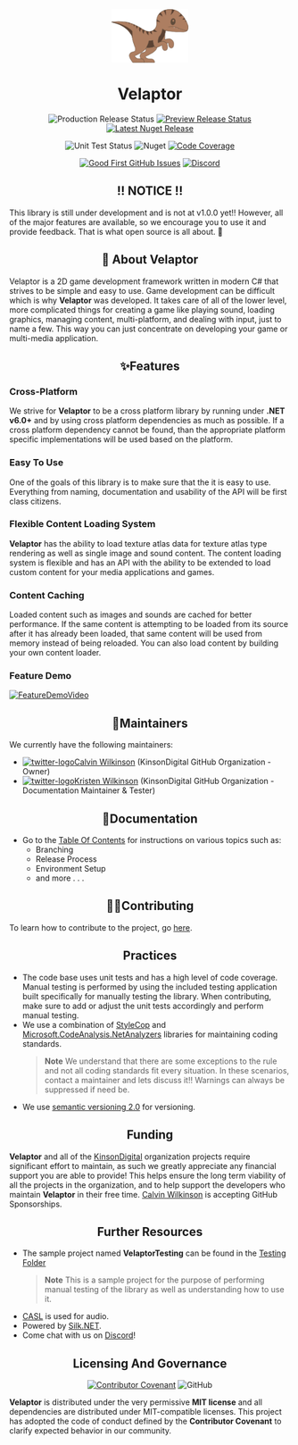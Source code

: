 <!--PRE-PROCESSING-COMMENT-START-->
<div align="center">
    <a href="#"><img align="center" src="./Documentation/Images/velaptor-logo.png" height="96"></a>
    <br />
  
</div>
<!--PRE-PROCESSING-COMMENT-STOP-->

<!--PRE-PROCESSING-UNCOMMENT-START-->
<!--
![velaptor-logo](https://raw.githubusercontent.com/KinsonDigital/Velaptor/release/v1.0.0/Documentation/Images/velaptor-logo.png)
-->
<!--PRE-PROCESSING-UNCOMMENT-STOP-->


<!--PRE-PROCESSING-COMMENT-START-->
<h1 style="border:0;font-weight:bold" align="center">Velaptor</h1>
<!--PRE-PROCESSING-COMMENT-STOP-->

<!--PRE-PROCESSING-UNCOMMENT-START-->
<!--
# **Velaptor**
-->
<!--PRE-PROCESSING-UNCOMMENT-STOP-->

<!--PRE-PROCESSING-COMMENT-START-->
<div align="center">

![Production Release Status](https://img.shields.io/github/workflow/status/KinsonDigital/Velaptor/%F0%9F%9A%80Production%20Release?label=Production%20Release%20%F0%9F%9A%80&logo=GitHub&style=flat)
[![Preview Release Status](https://img.shields.io/github/workflow/status/kinsondigital/Velaptor/%F0%9F%9A%80Preview%20Release?color=%23238636&label=Preview%20Release%20%F0%9F%9A%80&logo=github)](https://github.com/KinsonDigital/Velaptor/actions/workflows/prev-release.yml)
[![Latest Nuget Release](https://img.shields.io/nuget/vpre/kinsondigital.Velaptor?label=Latest%20Release&logo=nuget)](https://www.nuget.org/packages/KinsonDigital.Velaptor)

![Unit Test Status](https://img.shields.io/github/workflow/status/kinsondigital/Velaptor/%E2%9C%94Unit%20Testing%20Status%20Check?color=%23238636&label=Unit%20Tests)
![Nuget](https://img.shields.io/nuget/dt/KinsonDigital.Velaptor?color=0094FF&label=nuget%20downloads&logo=nuget)
[![Code Coverage](https://img.shields.io/codecov/c/github/KinsonDigital/Velaptor/master?label=Code%20Coverage&logo=CodeCov&style=flat)](https://app.codecov.io/gh/KinsonDigital/Velaptor)

[![Good First GitHub Issues](https://img.shields.io/github/issues/kinsondigital/Velaptor/good%20first%20issue?color=7057ff&label=Good%20First%20Issues)](https://github.com/KinsonDigital/Velaptor/issues?q=is%3Aissue+is%3Aopen+label%3A%22good+first+issue%22)
[![Discord](https://img.shields.io/discord/481597721199902720?color=%23575CCB&label=chat%20on%20discord&logo=discord&logoColor=white)](https://discord.gg/qewu6fNgv7)
</div>
<!--PRE-PROCESSING-COMMENT-STOP-->

<!--PRE-PROCESSING-UNCOMMENT-START-->
<!--
![Production Release Status](https://img.shields.io/github/workflow/status/KinsonDigital/Velaptor/%F0%9F%9A%80Production%20Release?label=Production%20Release%20%F0%9F%9A%80&logo=GitHub&style=flat)
[![Preview Release Status](https://img.shields.io/github/workflow/status/kinsondigital/Velaptor/%F0%9F%9A%80Preview%20Release?color=%23238636&label=Preview%20Release%20%F0%9F%9A%80&logo=github)](https://github.com/KinsonDigital/Velaptor/actions/workflows/prev-release.yml)
[![Latest Nuget Release](https://img.shields.io/nuget/vpre/kinsondigital.Velaptor?label=Latest%20Release&logo=nuget)](https://www.nuget.org/packages/KinsonDigital.Velaptor)

![Unit Test Status](https://img.shields.io/github/workflow/status/kinsondigital/Velaptor/%E2%9C%94Unit%20Testing%20Status%20Check?color=%23238636&label=Unit%20Tests)
![Nuget](https://img.shields.io/nuget/dt/KinsonDigital.Velaptor?color=0094FF&label=nuget%20downloads&logo=nuget)
[![Code Coverage](https://img.shields.io/codecov/c/github/KinsonDigital/Velaptor/master?label=Code%20Coverage&logo=CodeCov&style=flat)](https://app.codecov.io/gh/KinsonDigital/Velaptor)

[![Good First GitHub Issues](https://img.shields.io/github/issues/kinsondigital/Velaptor/good%20first%20issue?color=7057ff&label=Good%20First%20Issues)](https://github.com/KinsonDigital/Velaptor/issues?q=is%3Aissue+is%3Aopen+label%3A%22good+first+issue%22)
[![Discord](https://img.shields.io/discord/481597721199902720?color=%23575CCB&label=chat%20on%20discord&logo=discord&logoColor=white)](https://discord.gg/qewu6fNgv7)
-->
<!--PRE-PROCESSING-UNCOMMENT-STOP-->

<!--PRE-PROCESSING-COMMENT-START-->
<h2 style="font-weight:bold;border:0" align="center" >!! NOTICE !!</h2>
<!--PRE-PROCESSING-COMMENT-STOP-->

<!--PRE-PROCESSING-UNCOMMENT-START-->
<!--
## **!! NOTICE !!**
-->
<!--PRE-PROCESSING-UNCOMMENT-STOP-->

This library is still under development and is not at v1.0.0 yet!!  However, all of the major features are available, so we encourage you to use it and provide feedback.  That is what open source is all about. 🥳

<!--PRE-PROCESSING-COMMENT-START-->
<h2 style="font-weight:bold;border:0" align="center">📖 About Velaptor</h2>
<!--PRE-PROCESSING-COMMENT-STOP-->

<!--PRE-PROCESSING-UNCOMMENT-START-->
<!--
## **📖 About Velaptor**
-->
<!--PRE-PROCESSING-UNCOMMENT-STOP-->

Velaptor is a 2D game development framework written in modern C# that strives to be simple and easy to use.  Game development can be difficult which is why **Velaptor** was developed.  It takes care of all of the lower level, more complicated things for creating a game like playing sound, loading graphics, managing content, multi-platform, and dealing with input, just to name a few.  This way you can just concentrate on developing your game or multi-media application.

<!--PRE-PROCESSING-COMMENT-START-->
<h2 style="font-weight:bold;border:0" align="center">✨Features</h2>
<!--PRE-PROCESSING-COMMENT-STOP-->

<!--PRE-PROCESSING-UNCOMMENT-START-->
<!--
## **✨Features**
-->
<!--PRE-PROCESSING-UNCOMMENT-STOP-->

### **Cross-Platform**
We strive for **Velaptor** to be a cross platform library by running under **.NET v6.0+** and by using cross platform dependencies as much as possible. If a cross platform dependency cannot be found, than the appropriate platform specific implementations will be used based on the platform.

### **Easy To Use**
One of the goals of this library is to make sure that the it is easy to use.  Everything from naming, documentation and usability of the API will be first class citizens.

### **Flexible Content Loading System**
**Velaptor** has the ability to load texture atlas data for texture atlas type rendering as well as single image and sound content.  The content loading system is flexible and has an API with the ability to be extended to load custom content for your media applications and games.

### **Content Caching**
Loaded content such as images and sounds are cached for better performance.  If the same content is attempting to be loaded from its source after it has already been loaded, that same content will be used from memory instead of being reloaded. You can also load content by building your own content loader. 

<!--PRE-PROCESSING-COMMENT-START-->
### **Feature Demo**
[![FeatureDemoVideo](https://img.youtube.com/vi/rcKi-eWeUuo/0.jpg)](https://www.youtube.com/watch?v=rcKi-eWeUuo)
<!--PRE-PROCESSING-COMMENT-STOP-->

<!--PRE-PROCESSING-COMMENT-START-->
<h2 style="font-weight:bold;border:0" align="center">🔧Maintainers</h2>
<!--PRE-PROCESSING-COMMENT-STOP-->

<!--PRE-PROCESSING-UNCOMMENT-START-->
<!--
## **🔧Maintainers**
-->
<!--PRE-PROCESSING-UNCOMMENT-STOP-->

We currently have the following maintainers:
- [![twitter-logo](https://raw.githubusercontent.com/KinsonDigital/Velaptor/release/v1.0.0/Documentation/Images/twitter-logo-16x16.svg)Calvin Wilkinson](https://twitter.com/KDCoder) (KinsonDigital GitHub Organization - Owner)
- [![twitter-logo](https://raw.githubusercontent.com/KinsonDigital/Velaptor/release/v1.0.0/Documentation/Images/twitter-logo-16x16.svg)Kristen Wilkinson](https://twitter.com/kswilky) (KinsonDigital GitHub Organization - Documentation Maintainer & Tester)

<!--PRE-PROCESSING-COMMENT-START-->
<h2 style="font-weight:bold;border:0" align="center">📄Documentation</h2>
<!--PRE-PROCESSING-COMMENT-STOP-->

<!--PRE-PROCESSING-UNCOMMENT-START-->
<!--
## **📄Documentation**
-->
<!--PRE-PROCESSING-UNCOMMENT-STOP-->

- Go to the [Table Of Contents](./Documentation/TableOfContents.md) for instructions on various topics such as:
  - Branching
  - Release Process
  - Environment Setup
  - and more . . .

<!--PRE-PROCESSING-COMMENT-START-->
<h2 style="font-weight:bold;border:0" align="center">🙏🏼Contributing</h2>
<!--PRE-PROCESSING-COMMENT-STOP-->

<!--PRE-PROCESSING-UNCOMMENT-START-->
<!--
## **🙏🏼Contributing**
-->
<!--PRE-PROCESSING-UNCOMMENT-STOP-->

To learn how to contribute to the project, go [here](./CONTRIBUTING.md).

<!--PRE-PROCESSING-COMMENT-START-->
<h2 style="font-weight:bold;border:0" align="center">Practices</h2>
<!--PRE-PROCESSING-COMMENT-STOP-->

<!--PRE-PROCESSING-UNCOMMENT-START-->
<!--
## **Practices**
-->
<!--PRE-PROCESSING-UNCOMMENT-STOP-->

- The code base uses unit tests and has a high level of code coverage.  Manual testing is performed by using the included testing application built specifically for manually testing the library.  When contributing, make sure to add or adjust the unit tests accordingly and perform manual testing.
- We use a combination of [StyleCop](https://github.com/DotNetAnalyzers/StyleCopAnalyzers) and [Microsoft.CodeAnalysis.NetAnalyzers](https://github.com/dotnet/roslyn-analyzers) libraries for maintaining coding standards.
   > **Note** We understand that there are some exceptions to the rule and not all coding standards fit every situation.  In these scenarios, contact a maintainer and lets discuss it!!  Warnings can always be suppressed if need be.
- We use [semantic versioning 2.0](https://semver.org/) for versioning.

<!--PRE-PROCESSING-COMMENT-START-->
<h2 style="font-weight:bold;border:0" align="center">Funding</h2>
<!--PRE-PROCESSING-COMMENT-STOP-->

<!--PRE-PROCESSING-UNCOMMENT-START-->
<!--
## **Funding**
-->
<!--PRE-PROCESSING-UNCOMMENT-STOP-->

**Velaptor** and all of the [KinsonDigital](https://github.com/KinsonDigital) organization projects require significant effort to maintain, as such we greatly appreciate any financial support you are able to provide!
This helps ensure the long term viability of all the projects in the organization, and to help support the developers who maintain **Velaptor** in their free time. [Calvin Wilkinson](https://github.com/sponsors/KinsonDigital) is accepting GitHub Sponsorships.

<!--PRE-PROCESSING-COMMENT-START-->
<h2 style="font-weight:bold;border:0" align="center">Further Resources</h2>
<!--PRE-PROCESSING-COMMENT-STOP-->

<!--PRE-PROCESSING-UNCOMMENT-START-->
<!--
## **Further Resources**
-->
<!--PRE-PROCESSING-UNCOMMENT-STOP-->

- The sample project named **VelaptorTesting** can be found in the [Testing Folder](https://github.com/KinsonDigital/Velaptor/tree/release/v1.0.0/Testing/VelaptorTesting)
  > **Note**
  > This is a sample project for the purpose of performing manual testing of the library as well as understanding how to use it.
- [CASL](https://github.com/KinsonDigital/CASL) is used for audio.
- Powered by [Silk.NET](https://github.com/dotnet/Silk.NET).
- Come chat with us on [Discord](https://discord.gg/qewu6fNgv7)!

<!--PRE-PROCESSING-COMMENT-START-->
<h2 style="font-weight:bold;border:0" align="center">Licensing And Governance</h2>
<!--PRE-PROCESSING-COMMENT-STOP-->

<!--PRE-PROCESSING-UNCOMMENT-START-->
<!--
## **Licensing And Governance**
-->
<!--PRE-PROCESSING-UNCOMMENT-STOP-->

<!--PRE-PROCESSING-COMMENT-START-->
<div align="center">

[![Contributor Covenant](https://img.shields.io/badge/Contributor%20Covenant-2.0-4baaaa.svg?style=flat)](code_of_conduct.md)
![GitHub](https://img.shields.io/github/license/kinsondigital/velaptor)
</div>
<!--PRE-PROCESSING-COMMENT-STOP-->

<!--PRE-PROCESSING-UNCOMMENT-START-->
<!--
[![Contributor Covenant](https://img.shields.io/badge/Contributor%20Covenant-2.0-4baaaa.svg?style=flat)](code_of_conduct.md)
![GitHub](https://img.shields.io/github/license/kinsondigital/velaptor)
-->
<!--PRE-PROCESSING-UNCOMMENT-STOP-->

**Velaptor** is distributed under the very permissive **MIT license** and all dependencies are distributed under MIT-compatible licenses.
This project has adopted the code of conduct defined by the **Contributor Covenant** to clarify expected behavior in our community.
